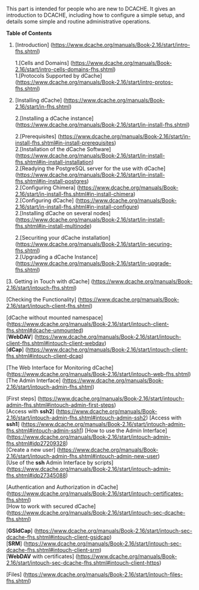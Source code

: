 This part is intended for people who are new to DCACHE. It gives an introduction to DCACHE, including how to configure a simple setup, and details some simple and routine administrative operations.

**Table of Contents**  
1. [Introduction] (https://www.dcache.org/manuals/Book-2.16/start/intro-fhs.shtml)  
   
   
   1.[Cells and Domains] (https://www.dcache.org/manuals/Book-2.16/start/intro-cells-domains-fhs.shtml)  
   1.[Protocols Supported by dCache] (https://www.dcache.org/manuals/Book-2.16/start/intro-protos-fhs.shtml) 
   
   
2. [Installing dCache] (https://www.dcache.org/manuals/Book-2.16/start/in-fhs.shtml)   
   
   
    2.[Installing a dCache instance] (https://www.dcache.org/manuals/Book-2.16/start/in-install-fhs.shtml)  
   
   
    2.[Prerequisites] (https://www.dcache.org/manuals/Book-2.16/start/in-install-fhs.shtml#in-install-prerequisites)  
    2.[Installation of the dCache Software] (https://www.dcache.org/manuals/Book-2.16/start/in-install-fhs.shtml#in-install-installation)  
    2.[Readying the PostgreSQL server for the use with dCache] (https://www.dcache.org/manuals/Book-2.16/start/in-install-fhs.shtml#in-install-postgres)  
    2.[Configuring Chimera] (https://www.dcache.org/manuals/Book-2.16/start/in-install-fhs.shtml#in-install-chimera)  
    2.[Configuring dCache] (https://www.dcache.org/manuals/Book-2.16/start/in-install-fhs.shtml#in-install-configure)  
    2.[Installing dCache on several nodes] (https://www.dcache.org/manuals/Book-2.16/start/in-install-fhs.shtml#in-install-multinode)  
   
   
    2.[Securiting your dCache installation] (https://www.dcache.org/manuals/Book-2.16/start/in-securing-fhs.shtml)  
    2.[Upgrading a dCache Instance] (https://www.dcache.org/manuals/Book-2.16/start/in-upgrade-fhs.shtml)  
   
   
  [3. Getting in Touch with dCache] (https://www.dcache.org/manuals/Book-2.16/start/intouch-fhs.shtml)  
  
  
   [Checking the Functionality] (https://www.dcache.org/manuals/Book-2.16/start/intouch-client-fhs.shtml)  
   
   
   [dCache without mounted namespace] (https://www.dcache.org/manuals/Book-2.16/start/intouch-client-fhs.shtml#dcache-unmounted)  
   [**WebDAV**] (https://www.dcache.org/manuals/Book-2.16/start/intouch-client-fhs.shtml#intouch-client-webdav)  
   [**dCap**] (https://www.dcache.org/manuals/Book-2.16/start/intouch-client-fhs.shtml#intouch-client-dcap)  
   
   
   [The Web Interface for Monitoring dCache] (https://www.dcache.org/manuals/Book-2.16/start/intouch-web-fhs.shtml)  
   [The Admin Interface] (https://www.dcache.org/manuals/Book-2.16/start/intouch-admin-fhs.shtml)  
   
   
   [First steps] (https://www.dcache.org/manuals/Book-2.16/start/intouch-admin-fhs.shtml#intouch-admin-first-steps)  
   [Access with **ssh2**] (https://www.dcache.org/manuals/Book-2.16/start/intouch-admin-fhs.shtml#intouch-admin-ssh2)
   [Access with **ssh1**] (https://www.dcache.org/manuals/Book-2.16/start/intouch-admin-fhs.shtml#intouch-admin-ssh1)
   [How to use the Admin Interface] (https://www.dcache.org/manuals/Book-2.16/start/intouch-admin-fhs.shtml#idp27209328)  
   [Create a new user] (https://www.dcache.org/manuals/Book-2.16/start/intouch-admin-fhs.shtml#intouch-admin-new-user)  
   [Use of the **ssh** Admin Interface by scripts] (https://www.dcache.org/manuals/Book-2.16/start/intouch-admin-fhs.shtml#idp27345088)  
   
   
   [Authentication and Authorization in dCache] (https://www.dcache.org/manuals/Book-2.16/start/intouch-certificates-fhs.shtml)  
   [How to work with secured dCache] (https://www.dcache.org/manuals/Book-2.16/start/intouch-sec-dcache-fhs.shtml)  
   
   
   [**GSIdCap**] (https://www.dcache.org/manuals/Book-2.16/start/intouch-sec-dcache-fhs.shtml#intouch-client-gsidcap)  
   [**SRM**] (https://www.dcache.org/manuals/Book-2.16/start/intouch-sec-dcache-fhs.shtml#intouch-client-srm)  
   [**WebDAV** with certificates] (https://www.dcache.org/manuals/Book-2.16/start/intouch-sec-dcache-fhs.shtml#intouch-client-https)  
   
   
   [Files] (https://www.dcache.org/manuals/Book-2.16/start/intouch-files-fhs.shtml)  
